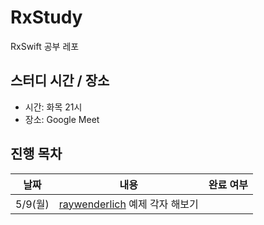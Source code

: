 # RxStudy
RxSwift 공부 레포

## 스터디 시간 / 장소
- 시간: 화목 21시
- 장소: Google Meet

## 진행 목차
|날짜|내용|완료 여부|
|:--:|:--:|:--:|
|5/9(월)|[raywenderlich](https://www.raywenderlich.com/1228891-getting-started-with-rxswift-and-rxcocoa) 예제 각자 해보기||
